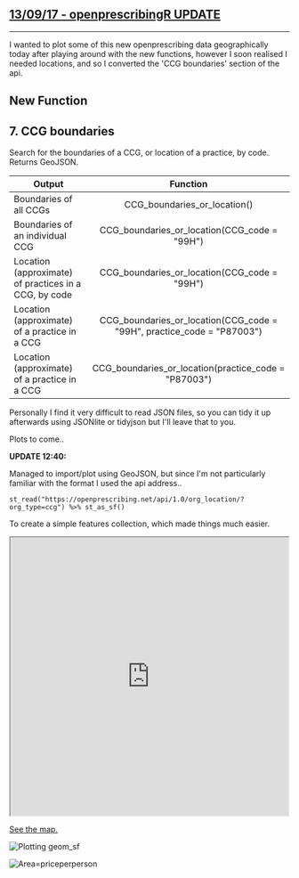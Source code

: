 ## [**13/09/17 - openprescribingR UPDATE**](https://fergustaylor.github.io/blog/post5)
--------------------------------------------------------------------------------------------

I wanted to plot some of this new openprescribing data geographically today after playing around with the new functions, however I soon realised I needed locations, and so I converted the 'CCG boundaries' section of the api.

## New Function

## 7. CCG boundaries
Search for the boundaries of a CCG, or location of a practice, by code. Returns GeoJSON.

| Output                    | Function      |
| --------------------------|:-------------:|
| Boundaries of all CCGs | CCG_boundaries_or_location() |
| Boundaries of an individual CCG | CCG_boundaries_or_location(CCG_code = "99H")|
| Location (approximate) of practices in a CCG, by code | CCG_boundaries_or_location(CCG_code = "99H")|
| Location (approximate) of a practice in a CCG | CCG_boundaries_or_location(CCG_code = "99H", practice_code = "P87003")|
| Location (approximate) of a practice in a CCG | CCG_boundaries_or_location(practice_code = "P87003")|

Personally I find it very difficult to read JSON files, so you can tidy it up afterwards using JSONlite or tidyjson but I'll leave that to you.

Plots to come..

__UPDATE 12:40:__ 

Managed to import/plot using GeoJSON, but since I'm not particularly familiar with the format I used the api address..

`st_read("https://openprescribing.net/api/1.0/org_location/?org_type=ccg") %>%
st_as_sf()`

To create a simple features collection, which made things much easier.

<style>
    iframe {
        width: 500px;
        height: 500px;
    }
</style>
<iframe src="https://fergustaylor.github.io/Arran/post5map.html">
</iframe>

[See the map.](https://fergustaylor.github.io/post5map.html)

![Plotting geom_sf](https://fergustaylor.github.io/Rplot2.png)

![Area=priceperperson](https://fergustaylor.github.io/Rplot3.png)